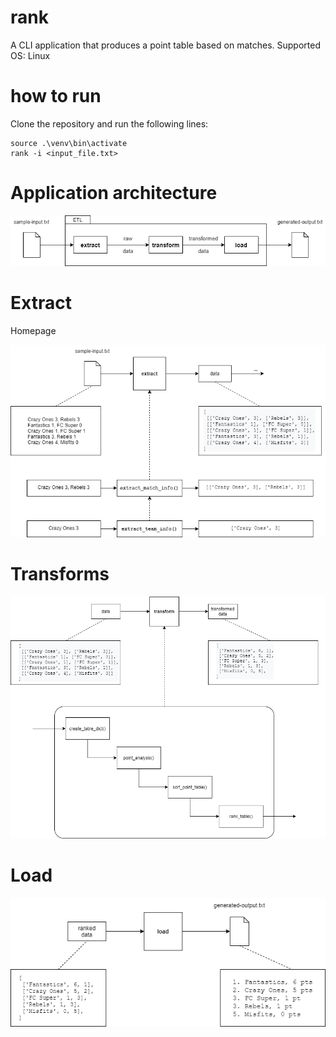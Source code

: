 # rank
A CLI application that produces a point table based on matches.
Supported OS: Linux  

# how to run
Clone the repository and run the following lines: 
```
source .\venv\bin\activate
rank -i <input_file.txt>
```

# Application architecture  
<p align="center">
  <img src="https://github.com/m4tice/rank/blob/main/assets/rank_structure.png" width="600">
</p>

# Extract  
Homepage  
<p align="center">
  <img src="https://github.com/m4tice/rank/blob/main/assets/extract.png" width="600">
</p>

# Transforms  
<p align="center">
  <img src="https://github.com/m4tice/rank/blob/main/assets/transform.png" width="600">
</p>

# Load  
<p align="center">
  <img src="https://github.com/m4tice/rank/blob/main/assets/load.png" width="600">
</p>
